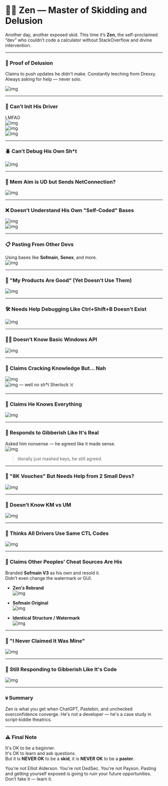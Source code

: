 # 🧘‍♂️ Zen — Master of Skidding and Delusion

Another day, another exposed skid. This time it’s **Zen**, the self-proclaimed “dev” who couldn’t code a calculator without StackOverflow and divine intervention.

---

### 🧠 Proof of Delusion  
Claims to push updates he didn’t make. Constantly leeching from Drexxy. Always asking for help — never solo.

![img](16.png)

---

### 🤡 Can’t Init His Driver  
LMFAO  
![img](1.png)  
![img](2.png)  
![img](3.png)

---

### 🪲 Can’t Debug His Own Sh*t  
![img](4.png)

---

### 🧃 Mem Aim is UD but Sends NetConnection?  
![img](11.png)

---

### ❌ Doesn’t Understand His Own "Self-Coded" Bases  
![img](6.png)  
![img](7.png)

---

### 📋 Pasting From Other Devs  
Using bases like **Sofmain**, **Senex**, and more.  
![img](6.png)

---

### 💬 "My Products Are Good" (Yet Doesn’t Use Them)  
![img](cantdebugpt2.png)

---

### 🛠️ Needs Help Debugging Like Ctrl+Shift+B Doesn’t Exist  
![img](cantdebug.png)

---

### 🧑‍💻 Doesn’t Know Basic Windows API  
![img](9.png)

---

### 🧢 Claims Cracking Knowledge But… Nah  
![img](12.png)  
![img](13.png) — well no sh*t Sherlock ☠️

---

### 📣 Claims He Knows Everything  
![img](14.png)

---

### 🤖 Responds to Gibberish Like It's Real  
Asked him nonsense — he agreed like it made sense.  
![img](17.png)

> literally just mashed keys, he still agreed.

---

### 🧾 "8K Vouches" But Needs Help from 2 Small Devs?  
![img](18.png)

---

### 🔌 Doesn’t Know KM vs UM  
![img](19.png)

---

### 🎯 Thinks All Drivers Use Same CTL Codes  
![img](20.png)

---

### 🧬 Claims Other Peoples’ Cheat Sources Are His  

Branded **Sofmain V3** as his own and resold it.  
Didn’t even change the watermark or GUI.

- **Zen's Rebrand**  
  ![img](skid2.png)

- **Sofmain Original**  
  ![img](sofmain.png)

- **Identical Structure / Watermark**  
  ![img](other.png)

---

### 🧾 "I Never Claimed It Was Mine"  
![img](picproof.png)

---

### 🤯 Still Responding to Gibberish Like It's Code  
![img](jibber.png)

---


### 💀 Summary  

Zen is what you get when ChatGPT, Pastebin, and unchecked overconfidence converge.
He's not a developer — he's a case study in script-kiddie theatrics.

---

### ⚠️ Final Note  

It's OK to be a beginner.  
It's OK to learn and ask questions.  
But it is **NEVER OK** to be a **skid**, it is **NEVER OK** to be a **paster**.

You're not Elliot Alderson. You're not DedSec. You're not Payson.
Pasting and getting yourself exposed is going to ruin your future opportunities.
Don’t fake it — learn it.

